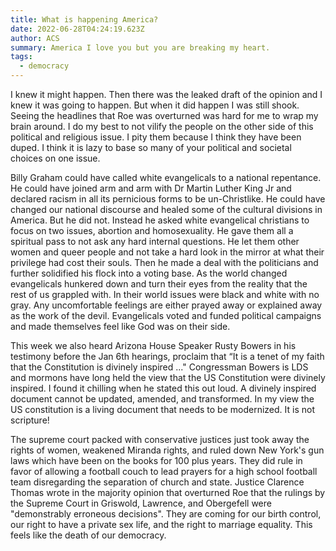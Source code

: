 ```yaml
---
title: What is happening America?
date: 2022-06-28T04:24:19.623Z
author: ACS
summary: America I love you but you are breaking my heart.
tags:
  - democracy
---
```

I knew it might happen. Then there was the leaked draft of the opinion and I knew it was going to happen. But when it did happen I was still shook. Seeing the headlines that Roe was overturned was hard for me to wrap my brain around. I do my best to not vilify the people on the other side of this political and religious issue. I pity them because I think they have been duped. I think it is lazy to base so many of your political and societal choices on one issue. 

Billy Graham could have called white evangelicals to a national repentance. He could have joined arm and arm with Dr Martin Luther King Jr and declared racism in all its pernicious forms to be un-Christlike. He could have changed our national discourse and healed some of the cultural divisions in America. But he did not. Instead he asked white evangelical christians to focus on two issues, abortion and homosexuality. He gave them all a spiritual pass to not ask any hard internal questions. He let them other women and queer people and not take a hard look in the mirror at what their privilege had cost their souls. Then he made a deal with the politicians and further solidified his flock into a voting base. As the world changed evangelicals hunkered down and turn their eyes from the reality that the rest of us grappled with. In their world issues were black and white with no gray. Any uncomfortable feelings are either prayed away or explained away as the work of the devil. Evangelicals voted and funded political campaigns and made themselves feel like God was on their side.

This week we also heard Arizona House Speaker Rusty Bowers in his testimony before the Jan 6th hearings, proclaim that “It is a tenet of my faith that the Constitution is divinely inspired ..." Congressman Bowers is LDS and mormons have long held the view that the US Constitution were divinely inspired. I found it chilling when he stated this out loud. A divinely inspired document cannot be updated, amended, and transformed. In my view the US constitution is a living document that needs to be modernized. It is not scripture!

The supreme court packed with conservative justices just took away the rights of women, weakened Miranda rights, and ruled down New York's gun laws which have been on the books for 100 plus years. They did rule in favor of allowing a football couch to lead prayers for a high school football team disregarding the separation of church and state. Justice Clarence Thomas wrote in the majority opinion that overturned Roe that the rulings by the Supreme Court in Griswold, Lawrence, and Obergefell were "demonstrably erroneous decisions". They are coming for our birth control, our right to have a private sex life, and the right to marriage equality. This feels like the death of our democracy.

